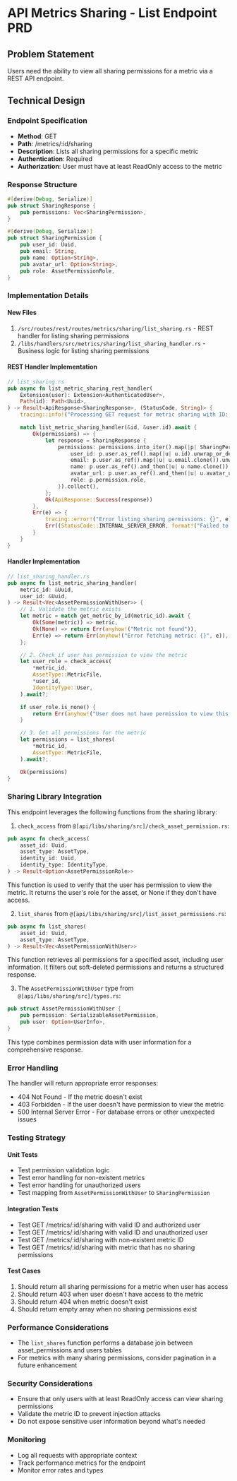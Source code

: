 # API Metrics Sharing - List Endpoint PRD

## Problem Statement
Users need the ability to view all sharing permissions for a metric via a REST API endpoint.

## Technical Design

### Endpoint Specification
- **Method**: GET
- **Path**: /metrics/:id/sharing
- **Description**: Lists all sharing permissions for a specific metric
- **Authentication**: Required
- **Authorization**: User must have at least ReadOnly access to the metric

### Response Structure
```rust
#[derive(Debug, Serialize)]
pub struct SharingResponse {
    pub permissions: Vec<SharingPermission>,
}

#[derive(Debug, Serialize)]
pub struct SharingPermission {
    pub user_id: Uuid,
    pub email: String,
    pub name: Option<String>,
    pub avatar_url: Option<String>,
    pub role: AssetPermissionRole,
}
```

### Implementation Details

#### New Files
1. `/src/routes/rest/routes/metrics/sharing/list_sharing.rs` - REST handler for listing sharing permissions
2. `/libs/handlers/src/metrics/sharing/list_sharing_handler.rs` - Business logic for listing sharing permissions

#### REST Handler Implementation
```rust
// list_sharing.rs
pub async fn list_metric_sharing_rest_handler(
    Extension(user): Extension<AuthenticatedUser>,
    Path(id): Path<Uuid>,
) -> Result<ApiResponse<SharingResponse>, (StatusCode, String)> {
    tracing::info!("Processing GET request for metric sharing with ID: {}, user_id: {}", id, user.id);

    match list_metric_sharing_handler(&id, &user.id).await {
        Ok(permissions) => {
            let response = SharingResponse {
                permissions: permissions.into_iter().map(|p| SharingPermission {
                    user_id: p.user.as_ref().map(|u| u.id).unwrap_or_default(),
                    email: p.user.as_ref().map(|u| u.email.clone()).unwrap_or_default(),
                    name: p.user.as_ref().and_then(|u| u.name.clone()),
                    avatar_url: p.user.as_ref().and_then(|u| u.avatar_url.clone()),
                    role: p.permission.role,
                }).collect(),
            };
            Ok(ApiResponse::Success(response))
        },
        Err(e) => {
            tracing::error!("Error listing sharing permissions: {}", e);
            Err((StatusCode::INTERNAL_SERVER_ERROR, format!("Failed to list sharing permissions: {}", e)))
        }
    }
}
```

#### Handler Implementation
```rust
// list_sharing_handler.rs
pub async fn list_metric_sharing_handler(
    metric_id: &Uuid,
    user_id: &Uuid,
) -> Result<Vec<AssetPermissionWithUser>> {
    // 1. Validate the metric exists
    let metric = match get_metric_by_id(metric_id).await {
        Ok(Some(metric)) => metric,
        Ok(None) => return Err(anyhow!("Metric not found")),
        Err(e) => return Err(anyhow!("Error fetching metric: {}", e)),
    };

    // 2. Check if user has permission to view the metric
    let user_role = check_access(
        *metric_id,
        AssetType::MetricFile,
        *user_id,
        IdentityType::User,
    ).await?;

    if user_role.is_none() {
        return Err(anyhow!("User does not have permission to view this metric"));
    }

    // 3. Get all permissions for the metric
    let permissions = list_shares(
        *metric_id,
        AssetType::MetricFile,
    ).await?;

    Ok(permissions)
}
```

### Sharing Library Integration
This endpoint leverages the following functions from the sharing library:

1. `check_access` from `@[api/libs/sharing/src]/check_asset_permission.rs`:
```rust
pub async fn check_access(
    asset_id: Uuid,
    asset_type: AssetType,
    identity_id: Uuid,
    identity_type: IdentityType,
) -> Result<Option<AssetPermissionRole>>
```
This function is used to verify that the user has permission to view the metric. It returns the user's role for the asset, or None if they don't have access.

2. `list_shares` from `@[api/libs/sharing/src]/list_asset_permissions.rs`:
```rust
pub async fn list_shares(
    asset_id: Uuid,
    asset_type: AssetType,
) -> Result<Vec<AssetPermissionWithUser>>
```
This function retrieves all permissions for a specified asset, including user information. It filters out soft-deleted permissions and returns a structured response.

3. The `AssetPermissionWithUser` type from `@[api/libs/sharing/src]/types.rs`:
```rust
pub struct AssetPermissionWithUser {
    pub permission: SerializableAssetPermission,
    pub user: Option<UserInfo>,
}
```
This type combines permission data with user information for a comprehensive response.

### Error Handling
The handler will return appropriate error responses:
- 404 Not Found - If the metric doesn't exist
- 403 Forbidden - If the user doesn't have permission to view the metric
- 500 Internal Server Error - For database errors or other unexpected issues

### Testing Strategy

#### Unit Tests
- Test permission validation logic
- Test error handling for non-existent metrics
- Test error handling for unauthorized users
- Test mapping from `AssetPermissionWithUser` to `SharingPermission`

#### Integration Tests
- Test GET /metrics/:id/sharing with valid ID and authorized user
- Test GET /metrics/:id/sharing with valid ID and unauthorized user
- Test GET /metrics/:id/sharing with non-existent metric ID
- Test GET /metrics/:id/sharing with metric that has no sharing permissions

#### Test Cases
1. Should return all sharing permissions for a metric when user has access
2. Should return 403 when user doesn't have access to the metric
3. Should return 404 when metric doesn't exist
4. Should return empty array when no sharing permissions exist

### Performance Considerations
- The `list_shares` function performs a database join between asset_permissions and users tables
- For metrics with many sharing permissions, consider pagination in a future enhancement

### Security Considerations
- Ensure that only users with at least ReadOnly access can view sharing permissions
- Validate the metric ID to prevent injection attacks
- Do not expose sensitive user information beyond what's needed

### Monitoring
- Log all requests with appropriate context
- Track performance metrics for the endpoint
- Monitor error rates and types
